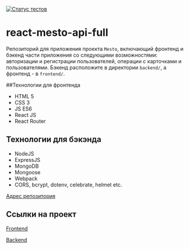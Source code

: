 [![Статус тестов](../../actions/workflows/tests.yml/badge.svg)](../../actions/workflows/tests.yml)

# react-mesto-api-full
Репозиторий для приложения проекта `Mesto`, включающий фронтенд и бэкенд части приложения со следующими возможностями: авторизации и регистрации пользователей, операции с карточками и пользователями. Бэкенд расположите в директории `backend/`, а фронтенд - в `frontend/`. 

##Технологии для фронтенда
- HTML 5
- CSS 3
- JS ES6
- React JS
- React Router

## Технологии для бэкэнда
- NodeJS
- ExpressJS
- MongoDB
- Mongoose
- Webpack
- CORS, bcrypt, dotenv, celebrate, helmet etc.

[Адрес репозитория](https://github.com/kareivis96/react-mesto-api-full-gha)

## Ссылки на проект

[Frontend](http://instagramm-na-minimakah.nomoredomains.rocks)

[Backend](http://api.instagramm-na-minima.nomoredomains.rocks)
